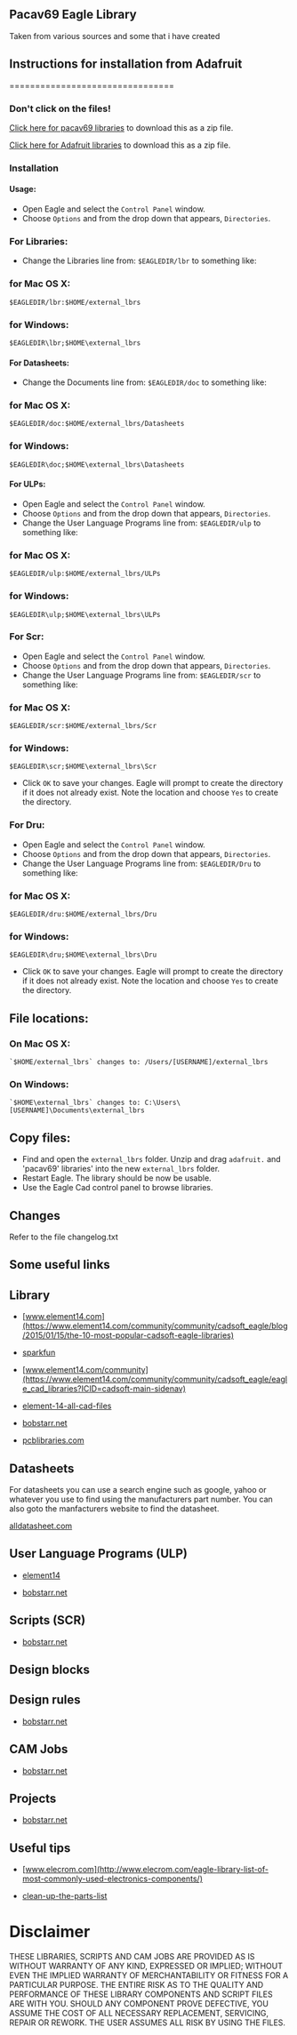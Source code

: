 ## Pacav69 Eagle Library

Taken from various sources and some that i have created

## Instructions for installation from Adafruit

================================

### Don't click on the files! 
[Click here for pacav69 libraries](https://github.com/pacav69/Eagle-Libraries/zipball/master) 
to download this as a zip file.

[Click here for Adafruit libraries](https://github.com/adafruit/Adafruit-Eagle-Library/zipball/master) 
to download this as a zip file.

### Installation
#### Usage:

* Open Eagle and select the `Control Panel` window.
* Choose `Options` and from the drop down that appears, `Directories`.

### For Libraries:

* Change the Libraries line from: `$EAGLEDIR/lbr` to something like:

### for Mac OS X:

	$EAGLEDIR/lbr:$HOME/external_lbrs
     
### for Windows:

	$EAGLEDIR\lbr;$HOME\external_lbrs 
	
#### For Datasheets:

* Change the Documents line from: `$EAGLEDIR/doc` to something like:

### for Mac OS X:

	$EAGLEDIR/doc:$HOME/external_lbrs/Datasheets
     
### for Windows:

	$EAGLEDIR\doc;$HOME\external_lbrs\Datasheets
 

#### For ULPs:
* Open Eagle and select the `Control Panel` window.
* Choose `Options` and from the drop down that appears, `Directories`.
* Change the User Language Programs line from: `$EAGLEDIR/ulp` to something like:

### for Mac OS X:

	$EAGLEDIR/ulp:$HOME/external_lbrs/ULPs
     
### for Windows:

	$EAGLEDIR\ulp;$HOME\external_lbrs\ULPs
    

### For Scr:
* Open Eagle and select the `Control Panel` window.
* Choose `Options` and from the drop down that appears, `Directories`.
* Change the User Language Programs line from: `$EAGLEDIR/scr` to something like:

### for Mac OS X:

	$EAGLEDIR/scr:$HOME/external_lbrs/Scr
     
### for Windows:

	$EAGLEDIR\scr;$HOME\external_lbrs\Scr
    
* Click `OK` to save your changes.
Eagle will prompt to create the directory if it does not already exist. Note the location and choose `Yes` to create the directory.


### For Dru:
* Open Eagle and select the `Control Panel` window.
* Choose `Options` and from the drop down that appears, `Directories`.
* Change the User Language Programs line from: `$EAGLEDIR/Dru` to something like:

### for Mac OS X:

	$EAGLEDIR/dru:$HOME/external_lbrs/Dru
     
### for Windows:

	$EAGLEDIR\dru;$HOME\external_lbrs\Dru
    
* Click `OK` to save your changes.
Eagle will prompt to create the directory if it does not already exist. Note the location and choose `Yes` to create the directory.

## File locations:

### On Mac OS X:
    
    `$HOME/external_lbrs` changes to: /Users/[USERNAME]/external_lbrs
    
### On Windows: 
    
    `$HOME\external_lbrs` changes to: C:\Users\[USERNAME]\Documents\external_lbrs

## Copy files:
* Find and open the `external_lbrs` folder. Unzip and drag `adafruit.` and 'pacav69' libraries' into the new `external_lbrs` folder.
* Restart Eagle. The library should be now be usable. 
* Use the Eagle Cad control panel to browse libraries.

## Changes
Refer to the file changelog.txt 

## Some useful links

## Library

* [www.element14.com](https://www.element14.com/community/community/cadsoft_eagle/blog/2015/01/15/the-10-most-popular-cadsoft-eagle-libraries)
* [sparkfun](https://github.com/sparkfun/SparkFun-Eagle-Libraries)
* [www.element14.com/community](https://www.element14.com/community/community/cadsoft_eagle/eagle_cad_libraries?ICID=cadsoft-main-sidenav)
* [element-14-all-cad-files](https://www.element14.com/community/thread/36914/l/element-14-all-cad-files)
* [bobstarr.net](http://www.bobstarr.net/pages/downloads.html)

* [pcblibraries.com](http://www.pcblibraries.com/)

## Datasheets

For datasheets you can use a search engine such as google, yahoo or whatever you use to find using the manufacturers part number.
You can also goto the manfacturers website to find the datasheet.

[alldatasheet.com](http://www.alldatasheet.com/)

## User Language Programs (ULP)

* [element14](https://www.element14.com/community/community/cadsoft_eagle/blog/2015/01/19/eagle-ulps-every-user-should-know)

* [bobstarr.net](http://www.bobstarr.net/pages/downloads.html)


## Scripts (SCR)

* [bobstarr.net](http://www.bobstarr.net/pages/downloads.html)


## Design blocks

## Design rules
* [bobstarr.net](http://www.bobstarr.net/pages/downloads.html)


## CAM Jobs
* [bobstarr.net](http://www.bobstarr.net/pages/downloads.html)


## Projects
* [bobstarr.net](http://www.bobstarr.net/pages/downloads.html)



## Useful tips

* [www.elecrom.com](http://www.elecrom.com/eagle-library-list-of-most-commonly-used-electronics-components/)

* [clean-up-the-parts-list](https://www.baldengineer.com/eagle-clean-up-the-parts-list-by-disabling-libraries.html)

# Disclaimer
THESE LIBRARIES, SCRIPTS AND CAM JOBS ARE PROVIDED AS IS WITHOUT WARRANTY OF ANY KIND, EXPRESSED OR IMPLIED; WITHOUT EVEN THE IMPLIED WARRANTY OF MERCHANTABILITY OR FITNESS FOR A PARTICULAR PURPOSE. THE ENTIRE RISK AS TO THE QUALITY AND PERFORMANCE OF THESE LIBRARY COMPONENTS AND SCRIPT FILES ARE WITH YOU. SHOULD ANY COMPONENT PROVE DEFECTIVE, YOU ASSUME THE COST OF ALL NECESSARY REPLACEMENT, SERVICING, REPAIR OR REWORK. THE USER ASSUMES ALL RISK BY USING THE FILES.


